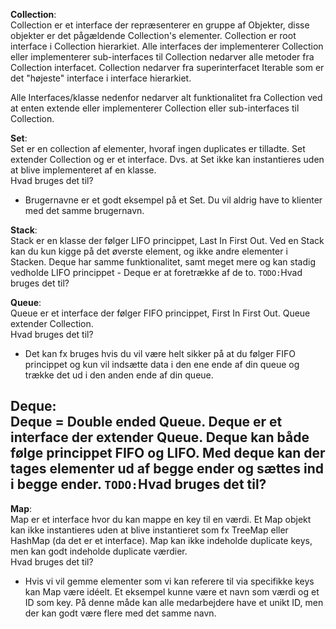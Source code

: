 **Collection**:\
Collection er et interface der repræsenterer en gruppe af Objekter, disse objekter er det pågældende Collection's 
elementer. Collection er root interface i Collection hierarkiet. Alle interfaces der implementerer Collection
eller implementerer sub-interfaces til Collection nedarver alle metoder fra Collection interfacet. Collection
nedarver fra superinterfacet Iterable som er det "højeste" interface i interface hierarkiet.

Alle Interfaces/klasse nedenfor nedarver alt funktionalitet fra Collection ved at enten extende eller implementerer 
Collection eller sub-interfaces til Collection.

**Set**:\
Set er en collection af elementer, hvoraf ingen duplicates er tilladte. Set extender Collection og er et interface.
Dvs. at Set ikke kan instantieres uden at blive implementeret af en klasse.\
Hvad bruges det til?
- Brugernavne er et godt eksempel på et Set. Du vil aldrig have to klienter med det samme brugernavn.

**Stack**:\
Stack er en klasse der følger LIFO princippet, Last In First Out. Ved en Stack kan du kun kigge på det øverste element, 
og ikke andre elementer i Stacken. Deque har samme funktionalitet, samt meget mere og kan stadig vedholde LIFO
princippet - Deque er at foretrække af de to.
`TODO:`Hvad bruges det til?

**Queue**:\
Queue er et interface der følger FIFO princippet, First In First Out. Queue extender Collection.\
Hvad bruges det til?
- Det kan fx bruges hvis du vil være helt sikker på at du følger FIFO princippet og kun vil indsætte data i den ene 
ende af din queue og trække det ud i den anden ende af din queue.

**Deque**:\
Deque = Double ended Queue. Deque er et interface der extender Queue. Deque kan både følge princippet FIFO og LIFO. Med
 deque kan der tages elementer ud af begge ender og sættes ind i begge ender.
`TODO:`Hvad bruges det til?
- 

**Map**:\
Map er et interface hvor du kan mappe en key til en værdi. Et Map objekt kan ikke instantieres uden at 
blive instantieret som fx TreeMap eller HashMap (da det er et interface). Map kan ikke indeholde duplicate keys, 
men kan godt indeholde duplicate værdier.\
Hvad bruges det til?
- Hvis vi vil gemme elementer som vi kan referere til via specifikke keys kan Map være idéelt. Et eksempel kunne være
et navn som værdi og et ID som key. På denne måde kan alle medarbejdere have et unikt ID, men der kan godt være flere
med det samme navn.